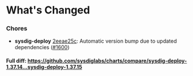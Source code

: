 # What's Changed

### Chores
- **sysdig-deploy** [2eeae25c](https://github.com/sysdiglabs/charts/commit/2eeae25c6922d250d31f11af359affc63c81e385): Automatic version bump due to updated dependencies ([#1600](https://github.com/sysdiglabs/charts/issues/1600))
#### Full diff: https://github.com/sysdiglabs/charts/compare/sysdig-deploy-1.37.14...sysdig-deploy-1.37.15
